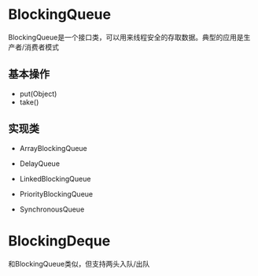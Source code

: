 # BlockingQueue

BlockingQueue是一个接口类，可以用来线程安全的存取数据。典型的应用是生产者/消费者模式

## 基本操作

- put(Object)
- take()

## 实现类

- ArrayBlockingQueue


- DelayQueue
- LinkedBlockingQueue
- PriorityBlockingQueue
- SynchronousQueue

# BlockingDeque

和BlockingQueue类似，但支持两头入队/出队